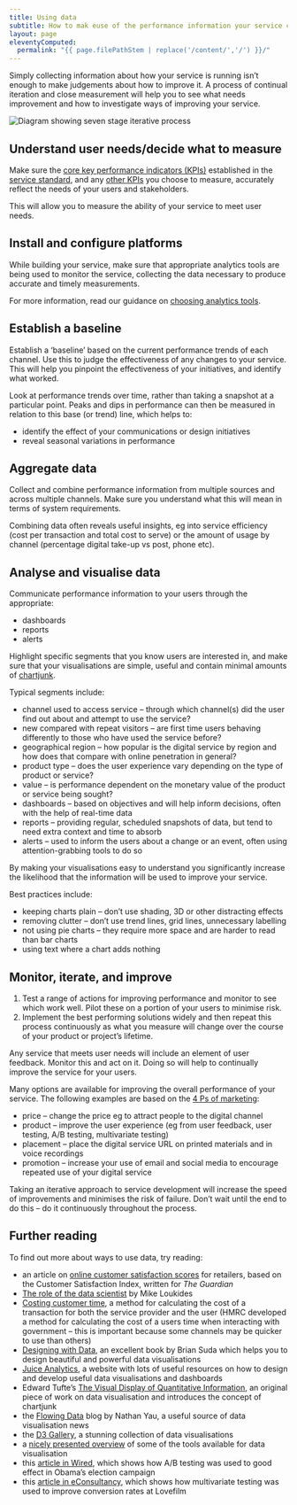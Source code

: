 ```yaml
---
title: Using data
subtitle: How to mak euse of the performance information your service collects
layout: page
eleventyComputed:
  permalink: "{{ page.filePathStem | replace('/content/','/') }}/"
---
```


Simply collecting information about how your service is running isn’t enough to make judgements about how to improve it. A process of continual iteration and close measurement will help you to see what needs improvement and how to investigate ways of improving your service.

![Diagram showing seven stage iterative process](https://web.archive.org/web/20150621111027im_/https://www.gov.uk/service-manual/assets/images/kpis/monitor.png)

## Understand user needs/decide what to measure

Make sure the [core key performance indicators (KPIs)](/version-1/guides/measurement/#what-will-you-measure) established in the [service standard](/version-1/), and any [other KPIs](/version-1/guides/other-metrics/) you choose to measure, accurately reflect the needs of your users and stakeholders.

This will allow you to measure the ability of your service to meet user needs.

## Install and configure platforms

While building your service, make sure that appropriate analytics tools are being used to monitor the service, collecting the data necessary to produce accurate and timely measurements.

For more information, read our guidance on [choosing analytics tools](/version-1/guides/analytics-tools/).

## Establish a baseline

Establish a ‘baseline’ based on the current performance trends of each channel. Use this to judge the effectiveness of any changes to your service. This will help you pinpoint the effectiveness of your initiatives, and identify what worked.

Look at performance trends over time, rather than taking a snapshot at a particular point. Peaks and dips in performance can then be measured in relation to this base (or trend) line, which helps to:

- identify the effect of your communications or design initiatives
- reveal seasonal variations in performance

## Aggregate data

Collect and combine performance information from multiple sources and across multiple channels. Make sure you understand what this will mean in terms of system requirements.

Combining data often reveals useful insights, eg into service efficiency (cost per transaction and total cost to serve) or the amount of usage by channel (percentage digital take-up vs post, phone etc).

## Analyse and visualise data

Communicate performance information to your users through the appropriate:

- dashboards
- reports
- alerts

Highlight specific segments that you know users are interested in, and make sure that your visualisations are simple, useful and contain minimal amounts of [chartjunk](https://en.wikipedia.org/wiki/Chartjunk).

Typical segments include:

- channel used to access service – through which channel(s) did the user find out about and attempt to use the service?
- new compared with repeat visitors – are first time users behaving differently to those who have used the service before?
- geographical region – how popular is the digital service by region and how does that compare with online penetration in general?
- product type – does the user experience vary depending on the type of product or service?
- value – is performance dependent on the monetary value of the product or service being sought?
- dashboards – based on objectives and will help inform decisions, often with the help of real-time data
- reports – providing regular, scheduled snapshots of data, but tend to need extra context and time to absorb
- alerts – used to inform the users about a change or an event, often using attention-grabbing tools to do so

By making your visualisations easy to understand you significantly increase the likelihood that the information will be used to improve your service.

Best practices include:

- keeping charts plain – don’t use shading, 3D or other distracting effects
- removing clutter – don’t use trend lines, grid lines, unnecessary labelling
- not using pie charts – they require more space and are harder to read than bar charts
- using text where a chart adds nothing

## Monitor, iterate, and improve

1.  Test a range of actions for improving performance and monitor to see which work well. Pilot these on a portion of your users to minimise risk.
2.  Implement the best performing solutions widely and then repeat this process continuously as what you measure will change over the course of your product or project’s lifetime.

Any service that meets user needs will include an element of user feedback. Monitor this and act on it. Doing so will help to continually improve the service for your users.

Many options are available for improving the overall performance of your service. The following examples are based on the [4 Ps of marketing](https://en.wikipedia.org/wiki/Marketing_mix):

- price – change the price eg to attract people to the digital channel
- product – improve the user experience (eg from user feedback, user testing, A/B testing, multivariate testing)
- placement – place the digital service URL on printed materials and in voice recordings
- promotion – increase your use of email and social media to encourage repeated use of your digital service

Taking an iterative approach to service development will increase the speed of improvements and minimises the risk of failure. Don’t wait until the end to do this – do it continuously throughout the process.

## Further reading

To find out more about ways to use data, try reading:

- an article on [online customer satisfaction scores](https://web.archive.org/web/20150621111027/http://www.theguardian.com/money/2010/dec/22/amazon-top-consumer-satisfaction) for retailers, based on the Customer Satisfaction Index, written for _The Guardian_
- [The role of the data scientist](https://web.archive.org/web/20150621111027/http://radar.oreilly.com/2010/06/what-is-data-science.html) by Mike Loukides
- [Costing customer time](https://web.archive.org/web/20150621111027/https://www.gov.uk/government/publications/costing-customer-time), a method for calculating the cost of a transaction for both the service provider and the user (HMRC developed a method for calculating the cost of a users time when interacting with government – this is important because some channels may be quicker to use than others)
- [Designing with Data](https://web.archive.org/web/20150621111027/http://designingwithdata.co.uk/), an excellent book by Brian Suda which helps you to design beautiful and powerful data visualisations
- [Juice Analytics](https://web.archive.org/web/20150621111027/http://www.juiceanalytics.com/), a website with lots of useful resources on how to design and develop useful data visualisations and dashboards
- Edward Tufte’s [The Visual Display of Quantitative Information](https://web.archive.org/web/20150621111027/http://www.edwardtufte.com/tufte/books_vdqi), an original piece of work on data visualisation and introduces the concept of chartjunk
- the [Flowing Data](https://web.archive.org/web/20150621111027/http://flowingdata.com/) blog by Nathan Yau, a useful source of data visualisation news
- the [D3 Gallery](https://web.archive.org/web/20150621111027/https://github.com/mbostock/d3/wiki/Gallery), a stunning collection of data visualisations
- a [nicely presented overview](https://web.archive.org/web/20150621111027/http://selection.datavisualization.ch/) of some of the tools available for data visualisation
- this [article in Wired](https://web.archive.org/web/20150621111027/http://www.wired.com/2012/04/ff_abtesting/all/1), which shows how A/B testing was used to good effect in Obama’s election campaign
- this [article in eConsultancy](https://web.archive.org/web/20150621111027/https://econsultancy.com/blog/2454-q-a-lovefilm-s-craig-sullivan-on-a-b-and-multi-variate-testing), which shows how multivariate testing was used to improve conversion rates at Lovefilm
